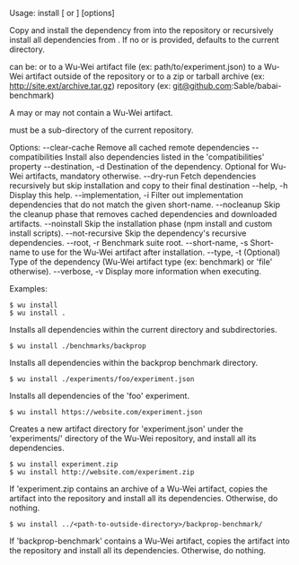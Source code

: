 Usage: install [<dependency-source> or <sub-directory>] [options]

Copy and install the dependency from <dependency-source> into the repository or recursively install all dependencies from <sub-directory>. If no <dependency-source> or <sub-directory> is provided, 
<sub-directory> defaults to the current directory.

<dependency-source> can be:
    <file> or <url> to a Wu-Wei artifact file (ex: path/to/experiment.json)
    <directory> to a Wu-Wei artifact outside of the repository
    <file> or <url> to a zip or tarball archive (ex: http://site.ext/archive.tar.gz)
    <git> repository (ex: git@github.com:Sable/babai-benchmark)

A <dependency-source> may or may not contain a Wu-Wei artifact.

<sub-directory> must be a sub-directory of the current repository.

Options:
    --clear-cache        Remove all cached remote dependencies
    --compatibilities    Install also dependencies listed in the 'compatibilities' property
    --destination, -d    Destination of the dependency. Optional for Wu-Wei artifacts,
                         mandatory otherwise.
    --dry-run            Fetch dependencies recursively but skip installation and copy
    				     to their final destination
    --help, -h           Display this help.
    --implementation, -i Filter out implementation dependencies that do not match the given short-name.
    --nocleanup          Skip the cleanup phase that removes cached dependencies and downloaded artifacts.
    --noinstall          Skip the installation phase (npm install and custom install scripts).
    --not-recursive      Skip the dependency's recursive dependencies.
    --root, -r           Benchmark suite root.
    --short-name, -s     Short-name to use for the Wu-Wei artifact
                         <dependency-source> after installation.
    --type, -t           (Optional) Type of the dependency (Wu-Wei artifact type 
                         (ex:  benchmark) or 'file' otherwise).
    --verbose, -v        Display more information when executing.

Examples:


    $ wu install 
    $ wu install .

Installs all dependencies within the current directory and subdirectories.


    $ wu install ./benchmarks/backprop 

Installs all dependencies within the backprop benchmark directory.


    $ wu install ./experiments/foo/experiment.json

Installs all dependencies of the 'foo' experiment.


    $ wu install https://website.com/experiment.json

Creates a new artifact directory for 'experiment.json' under the 
'experiments/<short-name>' directory of the Wu-Wei repository, and install all its dependencies.


    $ wu install experiment.zip
    $ wu install http://website.com/experiment.zip

If 'experiment.zip contains an archive of a Wu-Wei artifact, copies the artifact into the repository
and install all its dependencies. Otherwise, do nothing.


    $ wu install ../<path-to-outside-directory>/backprop-benchmark/

If 'backprop-benchmark' contains a Wu-Wei artifact, copies the artifact into the repository
and install all its dependencies. Otherwise, do nothing.
